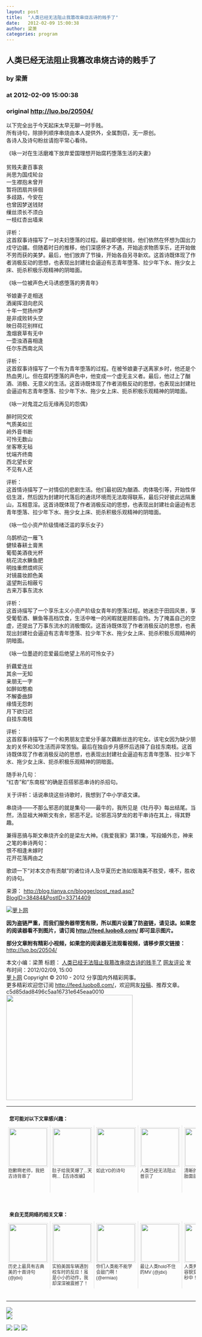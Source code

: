 ```yaml
---
layout: post
title:  "人类已经无法阻止我篡改串烧古诗的贱手了"
date:   2012-02-09 15:00:38
author: 梁萧
categories: program
---
```


## 人类已经无法阻止我篡改串烧古诗的贱手了
### by 梁萧
### at 2012-02-09 15:00:38
### original <http://luo.bo/20504/>

<p>以下完全出于今天起床太早无聊一时手贱。<br> 所有诗句，除排列顺序串烧由本人提供外，全属剽窃，无一原创。<br> 各诗人及诗句粉丝请抱平常心看待。</p><p>《咏一对在生活磨难下放弃爱国理想开始腐朽堕落生活的夫妻》<br> <span></span><br> 贫贱夫妻百事哀<br> 尚思为国戍轮台<br> 一生襟抱未曾开<br> 暂将团扇共徘徊<br> 多歧路，今安在<br> 也曾因梦送钱财<br> 缫丝须长不须白<br> 一枝红杏出墙来</p><p>评析：<br> 这首叙事诗描写了一对夫妇堕落的过程。最初即便贫贱，他们依然在怀想为国出力戍守边疆。但随着时日的推移，他们深感怀才不遇，开始追求物质享乐，还开始做不劳而获的美梦。最后，他们放弃了节操，开始各自另寻新欢。这首诗既体现了作者消极反动的思想，也表现出封建社会逼迫有志青年堕落、拉少年下水、拖少女上床、扼杀积极乐观精神的阴暗面。</p><p>《咏一位被声色犬马诱惑堕落的男青年》</p><p>爷娘妻子走相送<br> 酒阑挥泪向悲风<br> 十年一觉扬州梦<br> 是非成败转头空<br> 映日荷花别样红<br> 澹烟衰草有无中<br> 一壶浊酒喜相逢<br> 任尔东西南北风</p><p>评析：<br> 这首叙事诗描写了一个有为青年堕落的过程。在被爷娘妻子送离家乡时，他还是个热血男儿。但在腐朽堕落的声色中，他变成一个虚无主义者。最后，他过上了酗酒、消极、无意义的生活。这首诗既体现了作者消极反动的思想，也表现出封建社会逼迫有志青年堕落、拉少年下水、拖少女上床、扼杀积极乐观精神的阴暗面。</p><p>《咏一对鬼混之后无缘再见的怨偶》</p><p>醉时同交欢<br> 气质美如兰<br> 岭外音书断<br> 可怜无数山<br> 坐客寒无毡<br> 忧端齐终南<br> 西北望长安<br> 不见有人还</p><p>评析：<br> 这首情诗描写了一对情侣的悲剧生活。他们最初因为酗酒、肉体吸引等，开始性伴侣生涯，然后因为封建时代落后的通讯环境而无法取得联系，最后只好彼此远隔重山，互相意淫。这首诗既体现了作者消极反动的思想，也表现出封建社会逼迫有志青年堕落、拉少年下水、拖少女上床、扼杀积极乐观精神的阴暗面。</p><p>《咏一位小资产阶级情绪泛滥的享乐女子》</p><p>乌鹊桥边一雁飞<br> 健犊春耕土膏黑<br> 葡萄美酒夜光杯<br> 桃花流水鳜鱼肥<br> 明烛重燃煨烬灰<br> 对镜晨妆颜色美<br> 遥望荆云相蔽亏<br> 古来万事东流水</p><p>评析：<br> 这首诗描写了一个享乐主义小资产阶级女青年的堕落过程。她迷恋于田园风景，享受葡萄酒、鳜鱼等高档饮食，生活中唯一的闲暇就是顾影自怜。为了掩盖自己的空虚，还提出了万事东流水的消极慨叹。这首诗既体现了作者消极反动的思想，也表现出封建社会逼迫有志青年堕落、拉少年下水、拖少女上床、扼杀积极乐观精神的阴暗面。</p><p>《咏一位墨迹的恋爱最后绝望上吊的可怜女子》</p><p>折藕爱连丝<br> 其余一无知<br> 亲朋无一字<br> 如醉如憨痴<br> 不解委曲辞<br> 缘情无怨刺<br> 月下欲归迟<br> 自挂东南枝</p><p>评析：<br> 这首叙事诗描写了一个和男朋友恋爱分手屡次藕断丝连的宅女。该宅女因为缺少朋友的关怀和3D生活而非常苦恼。最后在独自步月感怀后选择了自挂东南枝。这首诗既体现了作者消极反动的思想，也表现出封建社会逼迫有志青年堕落、拉少年下水、拖少女上床、扼杀积极乐观精神的阴暗面。</p><p>随手补几句：<br> “红杏”和“东南枝”的确是百搭邪恶串诗的杀招句。</p><p>关于评析：话说串烧这些诗歌时，我想到了中小学语文课。</p><p>串烧诗——不那么邪恶的就是集句——最牛的，我所见是《牡丹亭》每出结尾。当然，汤显祖大神斯文有余，邪恶不足。论邪恶冯梦龙的若干串诗在其上，得其野趣。</p><p>兼得恶搞与斯文串烧齐全的是梁左大神。《我爱我家》第31集，写段婚外恋，神来之笔的串诗两句：<br> 恨不相逢未嫁时<br> 花开花落两由之</p><p>歌颂一下“对本文亦有贡献”的诸位诗人及华夏历史浩如烟海美不胜受，噢不，胜收的诗句。</p><p>来源： <a href="http://blog.tianya.cn/blogger/post_read.asp?BlogID=38484&amp;PostID=33714409" rel="nofollow">http://blog.tianya.cn/blogger/post_read.asp?BlogID=38484&amp;PostID=33714409</a></p><p><a title="萝卜网" href="http://dulei.si/files/2012/02/07/7a99365adef8cab2fd27f594cdef901a.jpg"><img src="http://dulei.si/files/2012/02/07/7a99365adef8cab2fd27f594cdef901a.jpg" alt="萝卜网" title="萝卜网" border="0"></a></p><p><strong>因为盗链严重，而我们服务器带宽有限，所以图片设置了防盗链，请见谅。如果您的阅读器看不到图片，请订阅 <a href="http://feed.luobo8.com/">http://feed.luobo8.com/</a> 即可显示图片。</strong></p><p><strong>部分文章附有精彩小视频，如果您的阅读器无法观看视频，请移步原文链接：</strong> <a href="http://luo.bo/20504/" title="人类已经无法阻止我篡改串烧古诗的贱手了">http://luo.bo/20504/</a></p> 本文小编：梁萧 标题： <a href="http://luo.bo/20504/" title="人类已经无法阻止我篡改串烧古诗的贱手了">人类已经无法阻止我篡改串烧古诗的贱手了</a> <a href="http://luo.bo/20504/#comments" title="to the comments">网友评论</a> 发布时间：2012/02/09, 15:00 <br> <a href="http://luo.bo/" title="萝卜网 - 人人都是艺术家">萝卜网</a> Copyright © 2010 - 2012 分享国内外精彩网事。<br> 更多精彩欢迎您订阅 <a href="http://feed.luobo8.com/">http://feed.luobo8.com/</a>，欢迎网友<a href="http://luo.bo/delivery/">投稿</a>、推荐文章。<br> c5d85dad8496c5aa16731e645eaa0010<br><a href="http://s.click.taobao.com/t_9?p=mm_11009023_2276368_9074249&amp;l=http%3A%2F%2Fmall.taobao.com%2F&amp;eventid=101766"><img src="http://a.tbcdn.cn/apps/med/www/images/pub/tmall/336x280.jpg" width="336px" height="280px" border="0"></a><br><table cellspacing="0" cellpadding="3" border="0" style="clear:both"><tr><td colspan="5"><b><font size="-1" style="display:block!important;padding:20px 0 5px!important">您可能对以下文章感兴趣：</font></b></td></tr><tr><td width="106" valign="top" style="padding:5px!important;margin:0!important"> <a title="抱歉啊老师，我把古诗背串了" style="text-decoration:none!important" href="http://app.wumii.com/ext/redirect.htm?url=http%3A%2F%2Fluo.bo%2F2278%2F&amp;from=http%3A%2F%2Fluo.bo%2F20504%2F"> <img style="margin:0!important;padding:2px!important;border:1px solid #dddddd!important;width:100px!important;height:100px!important" src="http://static.wumii.com/site_images/2010/12/21/1441225.jpg" width="100px" height="100px"><br> <font size="-1" color="#333333" style="display:block!important;line-height:15px!important;width:106px!important;font:12px/15px arial!important;height:60px!important;margin:3px 0 0 0!important;padding:0!important;overflow:hidden!important">抱歉啊老师，我把古诗背串了</font> </a></td><td width="106" valign="top" style="padding:5px!important;margin:0!important;border-left:1px solid #dddddd!important"> <a title="肚子给我笑爆了...天啊...【古诗改编】" style="text-decoration:none!important" href="http://app.wumii.com/ext/redirect.htm?url=http%3A%2F%2Fluo.bo%2F157%2F&amp;from=http%3A%2F%2Fluo.bo%2F20504%2F"> <img style="margin:0!important;padding:2px!important;border:1px solid #dddddd!important;width:100px!important;height:100px!important" src="http://static.wumii.com/site_images/2011/08/09/651551.jpg" width="100px" height="100px"><br> <font size="-1" color="#333333" style="display:block!important;line-height:15px!important;width:106px!important;font:12px/15px arial!important;height:60px!important;margin:3px 0 0 0!important;padding:0!important;overflow:hidden!important">肚子给我笑爆了...天啊...【古诗改编】</font> </a></td><td width="106" valign="top" style="padding:5px!important;margin:0!important;border-left:1px solid #dddddd!important"> <a title="如此YD的诗句" style="text-decoration:none!important" href="http://app.wumii.com/ext/redirect.htm?url=http%3A%2F%2Fluo.bo%2F10627%2F&amp;from=http%3A%2F%2Fluo.bo%2F20504%2F"> <img style="margin:0!important;padding:2px!important;border:1px solid #dddddd!important;width:100px!important;height:100px!important" src="http://static.wumii.com/site_images/2011/07/05/16217003.jpg" width="100px" height="100px"><br> <font size="-1" color="#333333" style="display:block!important;line-height:15px!important;width:106px!important;font:12px/15px arial!important;height:60px!important;margin:3px 0 0 0!important;padding:0!important;overflow:hidden!important">如此YD的诗句</font> </a></td><td width="106" valign="top" style="padding:5px!important;margin:0!important;border-left:1px solid #dddddd!important"> <a title="人类已经无法阻止普京了" style="text-decoration:none!important" href="http://app.wumii.com/ext/redirect.htm?url=http%3A%2F%2Fluo.bo%2F14105%2F&amp;from=http%3A%2F%2Fluo.bo%2F20504%2F"> <img style="margin:0!important;padding:2px!important;border:1px solid #dddddd!important;width:100px!important;height:100px!important" src="http://static.wumii.com/site_images/2011/09/16/31484985.jpg" width="100px" height="100px"><br> <font size="-1" color="#333333" style="display:block!important;line-height:15px!important;width:106px!important;font:12px/15px arial!important;height:60px!important;margin:3px 0 0 0!important;padding:0!important;overflow:hidden!important">人类已经无法阻止普京了</font> </a></td><td width="106" valign="top" style="padding:5px!important;margin:0!important;border-left:1px solid #dddddd!important"> <a title="清晰的人类婴儿胚胎面部形成过程" style="text-decoration:none!important" href="http://app.wumii.com/ext/redirect.htm?url=http%3A%2F%2Fluo.bo%2F8383%2F&amp;from=http%3A%2F%2Fluo.bo%2F20504%2F"> <img style="margin:0!important;padding:2px!important;border:1px solid #dddddd!important;width:100px!important;height:100px!important" src="http://static.wumii.com/site_images/2011/09/22/8636171.jpg" width="100px" height="100px"><br> <font size="-1" color="#333333" style="display:block!important;line-height:15px!important;width:106px!important;font:12px/15px arial!important;height:60px!important;margin:3px 0 0 0!important;padding:0!important;overflow:hidden!important">清晰的人类婴儿胚胎面部形成过程</font> </a></td></tr> <td><br><tr><td colspan="5"><b><font size="-1" style="display:block!important;padding:20px 0 5px!important">来自无觅网络的相关文章：</font></b></td></tr><tr><td width="106" valign="top" style="padding:5px!important;margin:0!important"> <a title="历史上最具有古典美的十首诗句" style="text-decoration:none!important" href="http://app.wumii.com/ext/redirect.htm?url=http%3A%2F%2Fjdxi.net%2Fpost%2Fshi-ju.html&amp;from=http%3A%2F%2Fluo.bo%2F20504%2F"> <img style="margin:0!important;padding:2px!important;border:1px solid #dddddd!important;width:100px!important;height:100px!important" src="http://static.wumii.com/site_images/2010/12/02/1049371.png" width="100px" height="100px"><br> <font size="-1" color="#333333" style="display:block!important;line-height:15px!important;width:106px!important;font:12px/15px arial!important;height:60px!important;margin:3px 0 0 0!important;padding:0!important;overflow:hidden!important">历史上最具有古典美的十首诗句 (@jdxi)</font> </a></td><td width="106" valign="top" style="padding:5px!important;margin:0!important;border-left:1px solid #dddddd!important"> <a title="实拍美国车辆遇到校车时的反应！虽是小小的动作，我却深深被震撼了！" style="text-decoration:none!important" href="http://app.wumii.com/ext/redirect.htm?url=http%3A%2F%2Fwww.ipc.me%2Famerican-school-bus.html&amp;from=http%3A%2F%2Fluo.bo%2F20504%2F"> <img style="margin:0!important;padding:2px!important;border:1px solid #dddddd!important;width:100px!important;height:100px!important" src="http://static.wumii.com/site_images/2012/02/07/14929725.jpg" width="100px" height="100px"><br> <font size="-1" color="#333333" style="display:block!important;line-height:15px!important;width:106px!important;font:12px/15px arial!important;height:60px!important;margin:3px 0 0 0!important;padding:0!important;overflow:hidden!important">实拍美国车辆遇到校车时的反应！虽是小小的动作，我却深深被震撼了！ (@ipc)</font> </a></td><td width="106" valign="top" style="padding:5px!important;margin:0!important;border-left:1px solid #dddddd!important"> <a title="你们人类能不能学会敲门啊！" style="text-decoration:none!important" href="http://app.wumii.com/ext/redirect.htm?url=http%3A%2F%2Fwww.ermiao.com%2Fgallery%2F20090122%2F732.html&amp;from=http%3A%2F%2Fluo.bo%2F20504%2F"> <img style="margin:0!important;padding:2px!important;border:1px solid #dddddd!important;width:100px!important;height:100px!important" src="http://static.wumii.com/site_images/426054.jpg" width="100px" height="100px"><br> <font size="-1" color="#333333" style="display:block!important;line-height:15px!important;width:106px!important;font:12px/15px arial!important;height:60px!important;margin:3px 0 0 0!important;padding:0!important;overflow:hidden!important">你们人类能不能学会敲门啊！ (@ermiao)</font> </a></td><td width="106" valign="top" style="padding:5px!important;margin:0!important;border-left:1px solid #dddddd!important"> <a title="最让人类hold不住的MV" style="text-decoration:none!important" href="http://app.wumii.com/ext/redirect.htm?url=http%3A%2F%2Fjdxi.net%2Fpost%2Fhold-mv.html&amp;from=http%3A%2F%2Fluo.bo%2F20504%2F"> <img style="margin:0!important;padding:2px!important;border:1px solid #dddddd!important;width:100px!important;height:100px!important" src="http://static.wumii.com/site_images/2011/09/16/30521321.jpg" width="100px" height="100px"><br> <font size="-1" color="#333333" style="display:block!important;line-height:15px!important;width:106px!important;font:12px/15px arial!important;height:60px!important;margin:3px 0 0 0!important;padding:0!important;overflow:hidden!important">最让人类hold不住的MV (@jdxi)</font> </a></td><td width="106" valign="top" style="padding:5px!important;margin:0!important;border-left:1px solid #dddddd!important"> <a title="人类男子85年内的容貌变化浓缩到41秒中！" style="text-decoration:none!important" href="http://app.wumii.com/ext/redirect.htm?url=http%3A%2F%2Fjdxi.net%2Fpost%2Frong-mao.html&amp;from=http%3A%2F%2Fluo.bo%2F20504%2F"> <img style="margin:0!important;padding:2px!important;border:1px solid #dddddd!important;width:100px!important;height:100px!important" src="http://static.wumii.com/site_images/2011/11/21/11205266.jpg" width="100px" height="100px"><br> <font size="-1" color="#333333" style="display:block!important;line-height:15px!important;width:106px!important;font:12px/15px arial!important;height:60px!important;margin:3px 0 0 0!important;padding:0!important;overflow:hidden!important">人类男子85年内的容貌变化浓缩到41秒中！ (@jdxi)</font> </a></td></tr><tr><td colspan="5" align="right"> <a style="text-decoration:none!important" href="http://www.wumii.com/widget/relatedItems.htm" title="无觅相关文章插件"> <font size="-1" color="#bbbbbb" style="display:block!important;font-family:arial!important;padding:5px 0!important;font-size:12px!important;color:#bbb!important">无觅</font> </a></td></tr></td></table>
<p><a href="http://feedads.g.doubleclick.net/~a/7FWuri7TA5hBdEBjyBIQ8YzCVUI/0/da"><img src="http://feedads.g.doubleclick.net/~a/7FWuri7TA5hBdEBjyBIQ8YzCVUI/0/di" border="0" ismap></a><br>
<a href="http://feedads.g.doubleclick.net/~a/7FWuri7TA5hBdEBjyBIQ8YzCVUI/1/da"><img src="http://feedads.g.doubleclick.net/~a/7FWuri7TA5hBdEBjyBIQ8YzCVUI/1/di" border="0" ismap></a></p><div>
<a href="http://feeds.feedburner.com/~ff/tamd?a=MYDaDGJzzjk:aD6J-8r-nVU:yIl2AUoC8zA"><img src="http://feeds.feedburner.com/~ff/tamd?d=yIl2AUoC8zA" border="0"></a> <a href="http://feeds.feedburner.com/~ff/tamd?a=MYDaDGJzzjk:aD6J-8r-nVU:qj6IDK7rITs"><img src="http://feeds.feedburner.com/~ff/tamd?d=qj6IDK7rITs" border="0"></a> <a href="http://feeds.feedburner.com/~ff/tamd?a=MYDaDGJzzjk:aD6J-8r-nVU:-BTjWOF_DHI"><img src="http://feeds.feedburner.com/~ff/tamd?i=MYDaDGJzzjk:aD6J-8r-nVU:-BTjWOF_DHI" border="0"></a>
</div>